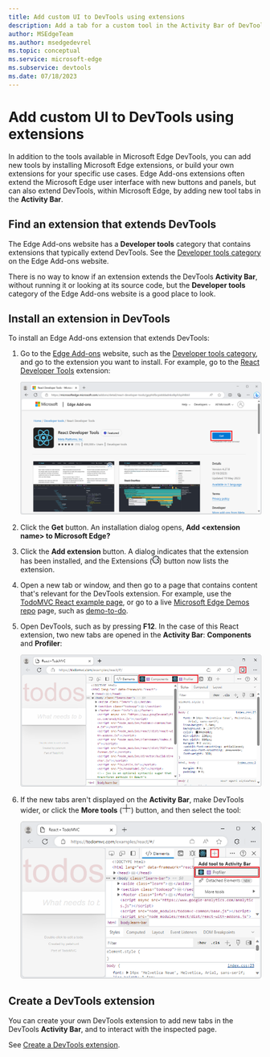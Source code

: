 ```yaml
---
title: Add custom UI to DevTools using extensions
description: Add a tab for a custom tool in the Activity Bar of DevTools by installing or creating a Microsoft Edge extension.
author: MSEdgeTeam
ms.author: msedgedevrel
ms.topic: conceptual
ms.service: microsoft-edge
ms.subservice: devtools
ms.date: 07/18/2023
---
```

# Add custom UI to DevTools using extensions

In addition to the tools available in Microsoft Edge DevTools, you can add new tools by installing Microsoft Edge extensions, or build your own extensions for your specific use cases.  Edge Add-ons extensions often extend the Microsoft Edge user interface with new buttons and panels, but can also extend DevTools, within Microsoft Edge, by adding new tool tabs in the **Activity Bar**.


<!-- ====================================================================== -->
## Find an extension that extends DevTools

The Edge Add-ons website has a **Developer tools** category that contains extensions that typically extend DevTools.  See the [Developer tools category](https://microsoftedge.microsoft.com/addons/category/Developer-Tools) on the Edge Add-ons website.

There is no way to know if an extension extends the DevTools **Activity Bar**, without running it or looking at its source code, but the **Developer tools** category of the Edge Add-ons website is a good place to look.


<!-- ====================================================================== -->
## Install an extension in DevTools

To install an Edge Add-ons extension that extends DevTools:

1. Go to the [Edge Add-ons](https://microsoftedge.microsoft.com/addons/) website, such as the [Developer tools category](https://microsoftedge.microsoft.com/addons/category/Developer-Tools), and go to the extension you want to install.  For example, go to the [React Developer Tools](https://microsoftedge.microsoft.com/addons/detail/react-developer-tools/gpphkfbcpidddadnkolkpfckpihlkkil) extension:

   ![The React Developer Tools page on the Edge Add-ons website](./extensions-images/react-add-on-listing.png)

1. Click the **Get** button.  An installation dialog opens, **Add \<extension name\> to Microsoft Edge?**

1. Click the **Add extension** button.  A dialog indicates that the extension has been installed, and the Extensions (![Extensions icon](./extensions-images/extensions-icon.png)) button now lists the extension.

1. Open a new tab or window, and then go to a page that contains content that's relevant for the DevTools extension.  For example, use the [TodoMVC React example page](https://todomvc.com/examples/react/dist/), or go to a live [Microsoft Edge Demos repo](https://github.com/MicrosoftEdge/Demos#demos) page, such as [demo-to-do](https://microsoftedge.github.io/Demos/demo-to-do/).

1. Open DevTools, such as by pressing **F12**.  In the case of this React extension, two new tabs are opened in the **Activity Bar**: **Components** and **Profiler**:

   ![DevTools, showing the two new React extension tool tabs](./extensions-images/react-extensions-panels.png)

1. If the new tabs aren't displayed on the **Activity Bar**, make DevTools wider, or click the **More tools** (![More tools icon](./extensions-images/more-tools-icon.png)) button, and then select the tool:

   ![More tools button in DevTools to add tool to Activity Bar](./extensions-images/more-tools-add-tool.png)


<!-- ====================================================================== -->
## Create a DevTools extension

You can create your own DevTools extension to add new tabs in the DevTools **Activity Bar**, and to interact with the inspected page.

See [Create a DevTools extension](../../extensions-chromium/developer-guide/devtools-extension.md).
